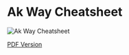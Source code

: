 # Ak Way Cheatsheet

![Ak Way Cheatsheet](ak-way-cheatsheet.png)


[PDF Version](ak-way-cheatsheet.pdf)
